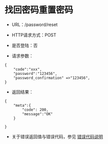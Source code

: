 # 找回密码重置密码

- URL：/password/reset

- HTTP请求方式：POST

- 是否登陆：否

- 请求参数：

```
{
    "code":"xxx",
    "password":"123456",
    "password_confirmation" =>"123456",
}
```

- 返回结果：

```
{
    "meta":{
        "code": 200,
        "message":"OK"
    } 
    
}
```

- 关于错误返回值与错误代码，参见 [错误代码说明](../README.md)

